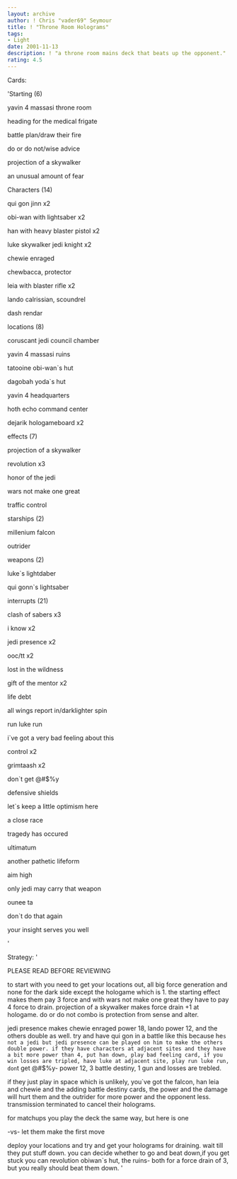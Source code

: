 ```yaml
---
layout: archive
author: ! Chris "vader69" Seymour
title: ! "Throne Room Holograms"
tags:
- Light
date: 2001-11-13
description: ! "a throne room mains deck that beats up the opponent."
rating: 4.5
---
```

Cards: 

'Starting (6)

yavin 4 massasi throne room

heading for the medical frigate

battle plan/draw their fire

do or do not/wise advice

projection of a skywalker

an unusual amount of fear


Characters (14)

qui gon jinn x2

obi-wan with lightsaber x2

han with heavy blaster pistol x2

luke skywalker jedi knight x2

chewie enraged

chewbacca, protector

leia with blaster rifle x2

lando calrissian, scoundrel

dash rendar


locations (8)

coruscant jedi council chamber

yavin 4 massasi ruins

tatooine obi-wan`s hut

dagobah yoda`s hut

yavin 4 headquarters

hoth echo command center

dejarik hologameboard x2


effects (7)

projection of a skywalker

revolution x3

honor of the jedi

wars not make one great

traffic control


starships (2)

millenium falcon

outrider


weapons (2)

luke`s lightdaber

qui gonn`s lightsaber


interrupts (21)

clash of sabers x3

i know x2

jedi presence x2

ooc/tt x2

lost in the wildness

gift of the mentor x2

life debt

all wings report in/darklighter spin

run luke run

i`ve got a very bad feeling about this

control x2

grimtaash x2

don`t get @#$%y


defensive shields

let`s keep a little optimism here

a close race

tragedy has occured

ultimatum

another pathetic lifeform

aim high

only jedi may carry that weapon

ounee ta

don`t do that again

your insight serves you well

'

Strategy: '

PLEASE READ BEFORE REVIEWING


to start with you need to get your locations out, all big force generation and none for the dark side except the hologame which is 1. the starting effect makes them pay 3 force and with wars not make one great they have to pay 4 force to drain. projection of a skywalker makes force drain +1 at hologame. do or do not combo is protection from sense and alter.


jedi presence makes chewie enraged power 18, lando power 12, and the others double as well. try and have qui gon in a battle like this because he`s not a jedi but jedi presence can be played on him to make the others double power. if they have characters at adjacent sites and they have a bit more power than 4, put han down, play bad feeling card, if you win losses are tripled, have luke at adjacent site, play run luke run, don`t get @#$%y- power 12, 3 battle destiny, 1 gun and losses are trebled.


if they just play in space which is unlikely, you`ve got the falcon, han leia and chewie and the adding battle destiny cards, the power and the damage will hurt them and the outrider for more power and the opponent less. transmission terminated to cancel their holograms.


for matchups you play the deck the same way, but here is one


-vs- let them make the first move

deploy your locations and try and get your holograms for draining. wait till they put stuff down. you can decide whether to go and beat down,if you get stuck you can revolution obiwan`s hut, the ruins- both for a force drain of 3, but you really should beat them down. '
